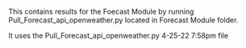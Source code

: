 This contains results for the Foecast Module by running Pull_Forecast_api_openweather.py located in Forecast Module folder.

It uses the Pull_Forecast_api_openweather.py 4-25-22 7:58pm file
